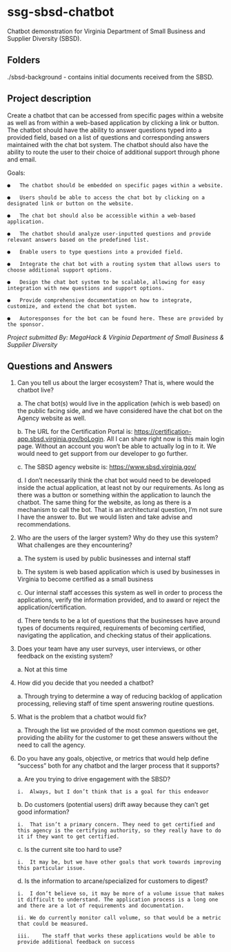 # ssg-sbsd-chatbot

Chatbot demonstration for Virginia Department of Small Business and Supplier Diversity (SBSD).

## Folders

./sbsd-background - contains initial documents received from the SBSD.

## Project description

Create a chatbot that can be accessed from specific pages within a website as well as from within a web-based application by clicking a link or button. The chatbot should have the ability to answer questions typed into a provided field, based on a list of questions and corresponding answers maintained with the chat bot system. The chatbot should also have the ability to route the user to their choice of additional support through phone and email.

Goals:

    ●	The chatbot should be embedded on specific pages within a website.

    ●	Users should be able to access the chat bot by clicking on a designated link or button on the website.

    ●	The chat bot should also be accessible within a web-based application.

    ●	The chatbot should analyze user-inputted questions and provide relevant answers based on the predefined list.

    ●	Enable users to type questions into a provided field.

    ●	Integrate the chat bot with a routing system that allows users to choose additional support options.

    ●	Design the chat bot system to be scalable, allowing for easy integration with new questions and support options.

    ●	Provide comprehensive documentation on how to integrate, customize, and extend the chat bot system.

    ●	Autoresponses for the bot can be found here. These are provided by the sponsor.

*Project submitted By: MegaHack & Virginia Department of Small Business & Supplier Diversity*

## Questions and Answers

1.	Can you tell us about the larger ecosystem?  That is, where would the chatbot live?

    a.	The chat bot(s) would live in the application (which is web based) on the public facing side, and we have considered have the chat bot on the Agency website as well.

    b.	The URL for the Certification Portal is: https://certification-app.sbsd.virginia.gov/boLogin. All I can share right now is this main login page. Without an account you won’t be able to actually log in to it. We would need to get support from our developer to go further. 

    c.	The SBSD agency website is: https://www.sbsd.virginia.gov/

    d.	I don’t necessarily think the chat bot would need to be developed inside the actual application, at least not by our requirements. As long as there was a button or something within the application to launch the chatbot. The same thing for the website, as long as there is a mechanism to call the bot. That is an architectural question, I’m not sure I have the answer to. But we would listen and take advise and recommendations. 

2.	Who are the users of the larger system?  Why do they use this system?  What challenges are they encountering?  

    a.	The system is used by public businesses and internal staff

    b.	The system is  web based application which is used by businesses in Virginia to become certified as a small business

    c.	Our internal staff accesses this system as well in order to process the applications, verify the information provided, and to award or reject the application/certification.

    d.	There tends to be a lot of questions that the businesses have around types of documents required, requirements of becoming certified, navigating the application, and checking status of their applications.

3.	Does your team have any user surveys, user interviews, or other feedback on the existing system?

    a.	Not at this time

4.	How did you decide that you needed a chatbot?

    a.	Through trying to determine a way of reducing backlog of application processing, relieving staff of time spent answering routine questions.

5.	What is the problem that a chatbot would fix? 

    a.	Through the list we provided of the most common questions we get, providing the ability for the customer to get these answers without the need to call the agency. 

6.	Do you have any goals, objective, or metrics that would help define “success” both for any chatbot and the larger process that it supports?

    a.	Are you trying to drive engagement with the SBSD?

        i.	Always, but I don’t think that is a goal for this endeavor 

    b.	Do customers (potential users) drift away because they can’t get good information?

        i.	That isn’t a primary concern. They need to get certified and this agency is the certifying authority, so they really have to do it if they want to get certified. 
    
    c.	Is the current site too hard to use?

        i.	It may be, but we have other goals that work towards improving this particular issue. 
    
    d.	Is the information to arcane/specialized for customers to digest?
    
        i.	I don’t believe so, it may be more of a volume issue that makes it difficult to understand. The application process is a long one and there are a lot of requirements and documentation.
    
        ii.	We do currently monitor call volume, so that would be a metric that could be measured. 
    
        iii.	The staff that works these applications would be able to provide additional feedback on success

